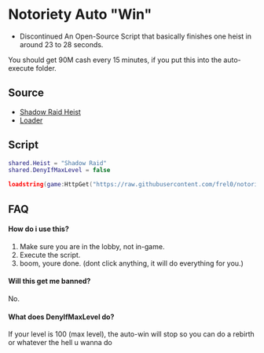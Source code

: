 # Notoriety Auto "Win"
- Discontinued
An Open-Source Script that basically finishes one heist in around 23 to 28 seconds.

You should get 90M cash every 15 minutes, if you put this into the auto-execute folder.

## Source

 - [Shadow Raid Heist](https://raw.githubusercontent.com/frel0/notoriety-autowin/main/heists/shadow-raid.lua)
 - [Loader](https://raw.githubusercontent.com/frel0/notoriety-autowin/main/main.lua)

## Script

```lua
shared.Heist = "Shadow Raid"
shared.DenyIfMaxLevel = false

loadstring(game:HttpGet("https://raw.githubusercontent.com/frel0/notoriety-autowin/main/main.lua"))();
```

## FAQ

#### How do i use this?

1. Make sure you are in the lobby, not in-game.
2. Execute the script.
3. boom, youre done. (dont click anything, it will do everything for you.)

#### Will this get me banned?

No.

#### What does DenyIfMaxLevel do?

If your level is 100 (max level), the auto-win will stop so you can do a rebirth or whatever the hell u wanna do
